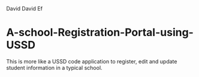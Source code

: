 David David Ef
# A-school-Registration-Portal-using-USSD
This is more like a USSD code application to register, edit and update student information in a typical school.

